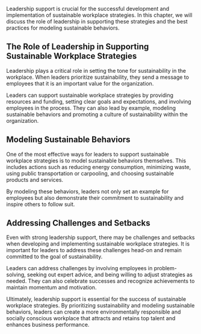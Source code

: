 
Leadership support is crucial for the successful development and implementation of sustainable workplace strategies. In this chapter, we will discuss the role of leadership in supporting these strategies and the best practices for modeling sustainable behaviors.

The Role of Leadership in Supporting Sustainable Workplace Strategies
---------------------------------------------------------------------

Leadership plays a critical role in setting the tone for sustainability in the workplace. When leaders prioritize sustainability, they send a message to employees that it is an important value for the organization.

Leaders can support sustainable workplace strategies by providing resources and funding, setting clear goals and expectations, and involving employees in the process. They can also lead by example, modeling sustainable behaviors and promoting a culture of sustainability within the organization.

Modeling Sustainable Behaviors
------------------------------

One of the most effective ways for leaders to support sustainable workplace strategies is to model sustainable behaviors themselves. This includes actions such as reducing energy consumption, minimizing waste, using public transportation or carpooling, and choosing sustainable products and services.

By modeling these behaviors, leaders not only set an example for employees but also demonstrate their commitment to sustainability and inspire others to follow suit.

Addressing Challenges and Setbacks
----------------------------------

Even with strong leadership support, there may be challenges and setbacks when developing and implementing sustainable workplace strategies. It is important for leaders to address these challenges head-on and remain committed to the goal of sustainability.

Leaders can address challenges by involving employees in problem-solving, seeking out expert advice, and being willing to adjust strategies as needed. They can also celebrate successes and recognize achievements to maintain momentum and motivation.

Ultimately, leadership support is essential for the success of sustainable workplace strategies. By prioritizing sustainability and modeling sustainable behaviors, leaders can create a more environmentally responsible and socially conscious workplace that attracts and retains top talent and enhances business performance.
